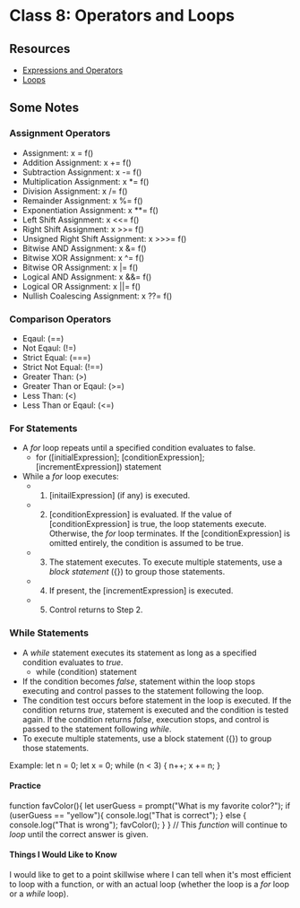 # Class 8: Operators and Loops

## Resources

* [Expressions and Operators](https://developer.mozilla.org/en-US/docs/Web/JavaScript/Guide/Expressions_and_Operators)
* [Loops](https://developer.mozilla.org/en-US/docs/Web/JavaScript/Guide/Loops_and_iteration)

## Some Notes

### **Assignment Operators**

* Assignment: x = f()
* Addition Assignment: x += f()
* Subtraction Assignment: x -= f()
* Multiplication Assignment: x *= f()
* Division Assignment: x /= f()
* Remainder Assignment: x %= f()
* Exponentiation Assignment: x **= f()
* Left Shift Assignment: x <<= f()
* Right Shift Assignment: x >>= f()
* Unsigned Right Shift Assignment: x >>>= f()
* Bitwise AND Assignment: x &= f()
* Bitwise XOR Assignment: x ^= f()
* Bitwise OR Assignment: x |= f()
* Logical AND Assignment: x &&= f()
* Logical OR Assignment: x ||= f()
* Nullish Coalescing Assignment: x ??= f()

### **Comparison Operators**

* Eqaul: (==)
* Not Eqaul: (!=)
* Strict Equal: (===)
* Strict Not Equal: (!==)
* Greater Than: (>)
* Greater Than or Eqaul: (>=)
* Less Than: (<)
* Less Than or Eqaul: (<=)

### **For Statements**

* A _for_ loop repeats until a specified condition evaluates to false.
  * for ([initialExpression]; [conditionExpression];
    [incrementExpression])
    statement
* While a _for_ loop executes:
  * 1. [initailExpression] (if any) is executed.
  * 2. [conditionExpression] is evaluated. If the value of [conditionExpression] is true, the loop statements execute. Otherwise, the _for_ loop terminates. If the [conditionExpression] is omitted entirely, the condition is assumed to be true.
  * 3. The statement executes. To execute multiple statements, use a _block statement_ ({}) to group those statements.
  * 4. If present, the [incrementExpression] is executed.
  * 5. Control returns to Step 2.

### **While Statements**

* A _while_ statement executes its statement as long as a specified condition evaluates to _true_.
  * while (condition)
      statement
* If the condition becomes _false_, statement within the loop stops executing and control passes to the statement following the loop.
* The condition test occurs before statement in the loop is executed. If the condition returns _true_, statement is executed and the condition is tested again. If the condition returns _false_, execution stops, and control is passed to the statement following _while_.
* To execute multiple statements, use a block statement ({}) to group those statements.

Example:
let n = 0;
let x = 0;
while (n < 3) {
  n++;
  x += n;
}


#### Practice

function favColor(){
    let userGuess = prompt("What is my favorite color?");
    if (userGuess == "yellow"){
        console.log("That is correct");
    } else {
        console.log("That is wrong");
        favColor();
    }
}
// This _function_ will continue to _loop_ until the correct answer is given.


#### Things I Would Like to Know

I would like to get to a point skillwise where I can tell when it's most efficient to loop with a function, or with an actual loop (whether the loop is a _for_ loop or a _while_ loop).

